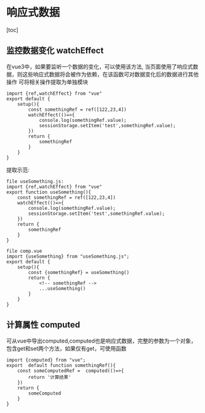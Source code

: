 # 响应式数据

[toc]

## 监控数据变化 watchEffect

在vue3中，如果要监听一个数据的变化，可以使用该方法,
当页面使用了响应式数据，则这些响应式数据将会被作为依赖，在该函数可对数据变化后的数据进行其他操作
可将相关操作提取为单独模块


    import {ref,watchEffect} from "vue"
    export default {
        setup(){
            const somethingRef = ref([122,23,4])
            watchEffect(()=>{
                console.log(somethingRef.value);
                sessionStorage.setItem('test',somethingRef.value);
            })
            return {
                somethingRef
            }
        }
    }

提取示范:


    file useSomething.js:
    import {ref,watchEffect} from "vue"
    export function useSomething(){
        const somethingRef = ref([122,23,4])
        watchEffect(()=>{
            console.log(somethingRef.value);
            sessionStorage.setItem('test',somethingRef.value);
        })
        return {
            somethingRef
        }
    }

    file comp.vue
    import {useSomething} from "useSomething.js";
    export default {
        setup(){
            const {somethingRef} = useSomething()
            return {
                <!-- somethingRef -->
                ...useSomething()
            }
        }
    }


## 计算属性 computed

可从vue中导出computed,computed也是响应式数据，完整的参数为一个对象，包含get和set两个方法，如果仅有get，可使用函数


    import {computed} from "vue";
    export  default function somethingRef(){
        const someComputedRef =  computed(()=>{
            return '计算结果'
        })
        return {
            someComputed
        }
    }